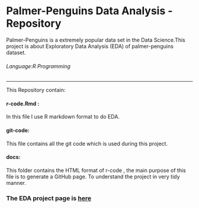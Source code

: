 # Palmer-Penguins Data Analysis - Repository

Palmer-Penguins is a extremely popular data set in the Data Science.This project is about Exploratory Data Analysis (EDA) of palmer-penguins dataset.  
  
###### Language:R Programming 
---

This Repository contain:

#### r-code.Rmd : 
In this file I use R markdown format to do EDA.

#### git-code: 
This file contains all the git code which is used during this project.

#### docs: 
This folder contains the HTML format of r-code , the main purpose of this file is to generate a GitHub page.  To understand the project in very tidy manner. 

### The EDA project page is [here](https://ayandey1359.github.io/palmerpenguins-da/)
